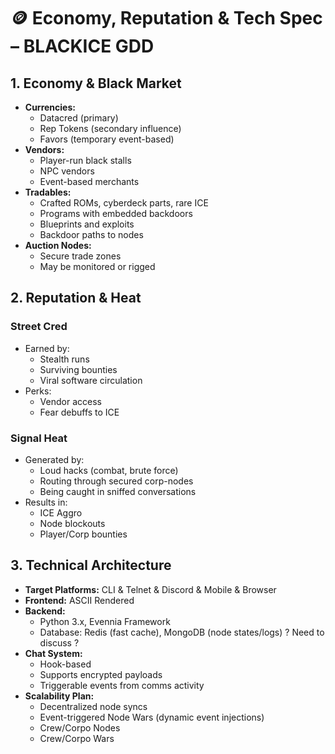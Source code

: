 # 🪙 Economy, Reputation & Tech Spec – BLACKICE GDD

## 1. Economy & Black Market
- **Currencies:**
  - Datacred (primary)
  - Rep Tokens (secondary influence)
  - Favors (temporary event-based)
- **Vendors:**
  - Player-run black stalls
  - NPC vendors
  - Event-based merchants
- **Tradables:**
  - Crafted ROMs, cyberdeck parts, rare ICE
  - Programs with embedded backdoors
  - Blueprints and exploits
  - Backdoor paths to nodes
- **Auction Nodes:**
  - Secure trade zones
  - May be monitored or rigged

## 2. Reputation & Heat
### Street Cred
- Earned by:
  - Stealth runs
  - Surviving bounties
  - Viral software circulation
- Perks:
  - Vendor access
  - Fear debuffs to ICE

### Signal Heat
- Generated by:
  - Loud hacks (combat, brute force)
  - Routing through secured corp-nodes
  - Being caught in sniffed conversations
- Results in:
  - ICE Aggro
  - Node blockouts
  - Player/Corp bounties

## 3. Technical Architecture
- **Target Platforms:** CLI & Telnet & Discord & Mobile & Browser
- **Frontend:** ASCII Rendered
- **Backend:**
    - Python 3.x, Evennia Framework
    - Database: Redis (fast cache), MongoDB (node states/logs) ? Need to discuss ?
- **Chat System:**
  - Hook-based
  - Supports encrypted payloads
  - Triggerable events from comms activity
- **Scalability Plan:**
  - Decentralized node syncs
  - Event-triggered Node Wars (dynamic event injections)
  - Crew/Corpo Nodes 
  - Crew/Corpo Wars
